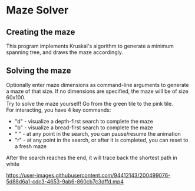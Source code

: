 # Maze Solver
## Creating the maze
This program implements Kruskal's algorithm to generate a minimum spanning tree, and draws the maze accordingly.
## Solving the maze
Optionally enter maze dimensions as command-line arguments to generate a maze of that size. If no dimensions are specified, the maze will be of size 60x100.\
Try to solve the maze yourself! Go from the green tile to the pink tile.\
For interacting, you have 4 key commands:
- "d" - visualize a depth-first search to complete the maze
- "b" - visualize a bread-first search to complete the maze
- " " - at any point in the search, you can pause/resume the animation
- "r" - at any point in the search, or after it is completed, you can reset to a fresh maze

After the search reaches the end, it will trace back the shortest path in white


https://user-images.githubusercontent.com/94412143/200499076-5d88d6a1-cdc3-4653-9ab6-860cb7c3dffd.mp4
